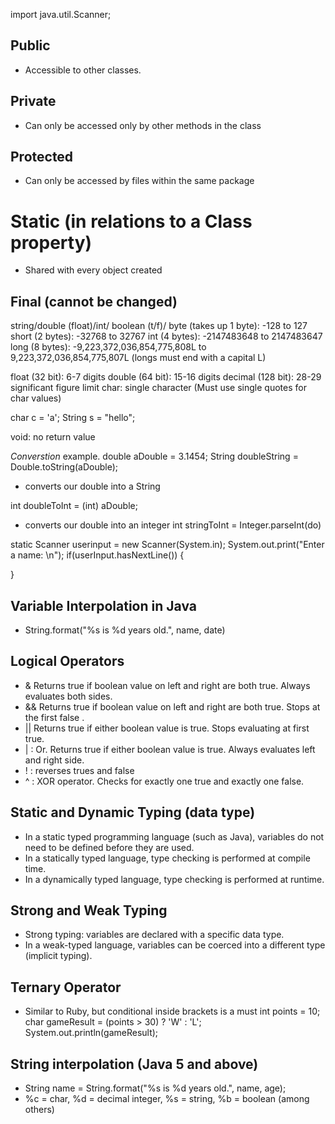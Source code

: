 import java.util.Scanner;

## Public
- Accessible to other classes.

## Private
- Can only be accessed only by other methods in the class

## Protected
- Can only be accessed by files within the same package

# Static (in relations to a Class property)
- Shared with every object created

## Final (cannot be changed)

string/double (float)/int/ boolean (t/f)/
byte (takes up 1 byte): -128 to 127
short (2 bytes): -32768 to 32767
int (4 bytes): -2147483648 to 2147483647
long (8 bytes): -9,223,372,036,854,775,808L to 9,223,372,036,854,775,807L
(longs must end with a capital L)

float (32 bit): 6-7 digits
double (64 bit): 15-16 digits
decimal (128 bit): 28-29 significant figure limit
char: single character (Must use single quotes for char values)

char c = 'a';
String s = "hello";

void: no return value

*Converstion*
example. double aDouble = 3.1454;
String doubleString = Double.toString(aDouble);
- converts our double into a String


int doubleToInt = (int) aDouble;
- converts our double into an integer
int stringToInt = Integer.parseInt(do)


static Scanner userinput = new Scanner(System.in);
System.out.print("Enter a name: \n");
if(userInput.hasNextLine()) {

}

## Variable Interpolation in Java
- String.format("%s is %d years old.", name, date)

## Logical Operators
- & Returns true if boolean value on left and right are both true. Always evaluates both sides.
- && Returns true if boolean value on left and right are both true. Stops at the first false .
- || Returns true if either boolean value is true. Stops evaluating at first true.
- | : Or. Returns true if either boolean value is true. Always evaluates left and right side.
- ! : reverses trues and false
- ^ : XOR operator. Checks for exactly one true and exactly one false.

## Static and Dynamic Typing (data type)
- In a static typed programming language (such as Java), variables do not need to be defined before they are used.
- In a statically typed language, type checking is performed at compile time.
- In a dynamically typed language, type checking is performed at runtime.

## Strong and Weak Typing
- Strong typing: variables are declared with a specific data type.
- In a weak-typed language, variables can be coerced into a different type (implicit typing).

## Ternary Operator
- Similar to Ruby, but conditional inside brackets is a must
int points = 10;
char gameResult = (points > 30) ? 'W' : 'L';
System.out.println(gameResult);

## String interpolation (Java 5 and above)
- String name = String.format("%s is %d years old.", name, age);
- %c = char, %d = decimal integer, %s = string,  %b = boolean (among others)
